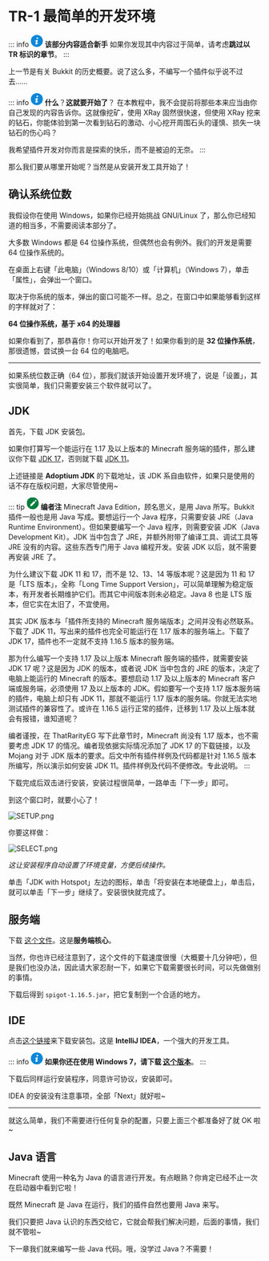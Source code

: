 # TR-1 最简单的开发环境

::: info <img src="data:image/svg+xml,%3Csvg xmlns='http://www.w3.org/2000/svg' viewBox='0 0 16 16' transform='scale(0.6)' fill='%23fff'%3E%3Cpath d='M9.1 0C10.2 0 10.7 0.7 10.7 1.6 10.7 2.6 9.8 3.6 8.6 3.6 7.6 3.6 7 3 7 2 7 1.1 7.7 0 9.1 0Z'/%3E%3Cpath d='M5.8 16C5 16 4.4 15.5 5 13.2L5.9 9.1C6.1 8.5 6.1 8.2 5.9 8.2 5.7 8.2 4.6 8.6 3.9 9.1L3.5 8.4C5.6 6.6 7.9 5.6 8.9 5.6 9.8 5.6 9.9 6.6 9.5 8.2L8.4 12.5C8.2 13.2 8.3 13.5 8.5 13.5 8.7 13.5 9.6 13.2 10.4 12.5L10.9 13.2C8.9 15.2 6.7 16 5.8 16Z'/%3E%3C/svg%3E" style="background-color:#0B87DA; clip-path: circle();" width="24px" height="24px"> **该部分内容适合新手**
如果你发现其中内容过于简单，请考虑**跳过以 TR 标识的章节**。
:::

上一节是有关 Bukkit 的历史概要。说了这么多，不编写一个插件似乎说不过去……

::: info <img src="data:image/svg+xml,%3Csvg xmlns='http://www.w3.org/2000/svg' viewBox='0 0 16 16' transform='scale(0.6)' fill='%23fff'%3E%3Cpath d='M9.1 0C10.2 0 10.7 0.7 10.7 1.6 10.7 2.6 9.8 3.6 8.6 3.6 7.6 3.6 7 3 7 2 7 1.1 7.7 0 9.1 0Z'/%3E%3Cpath d='M5.8 16C5 16 4.4 15.5 5 13.2L5.9 9.1C6.1 8.5 6.1 8.2 5.9 8.2 5.7 8.2 4.6 8.6 3.9 9.1L3.5 8.4C5.6 6.6 7.9 5.6 8.9 5.6 9.8 5.6 9.9 6.6 9.5 8.2L8.4 12.5C8.2 13.2 8.3 13.5 8.5 13.5 8.7 13.5 9.6 13.2 10.4 12.5L10.9 13.2C8.9 15.2 6.7 16 5.8 16Z'/%3E%3C/svg%3E" style="background-color:#0B87DA; clip-path: circle();" width="24px" height="24px"> **什么**？**这就要开始了**？
在本教程中，我不会提前将那些本来应当由你自己发现的内容告诉你。这就像挖矿，使用 XRay 固然很快速，但使用 XRay 挖来的钻石，你能体验到第一次看到钻石的激动、小心挖开周围石头的谨慎、损失一块钻石的伤心吗？

我希望插件开发对你而言是探索的快乐，而不是被迫的无奈。
:::

那么我们要从哪里开始呢？当然是从安装开发工具开始了！

## 确认系统位数

我假设你在使用 Windows，如果你已经开始挑战 GNU/Linux 了，那么你已经知道的相当多，不需要阅读本部分了。

大多数 Windows 都是 64 位操作系统，但偶然也会有例外。我们的开发是需要 64 位操作系统的。

在桌面上右键「此电脑」（Windows 8/10）或「计算机」（Windows 7），单击「属性」，会弹出一个窗口。

取决于你系统的版本，弹出的窗口可能不一样。总之，在窗口中如果能够看到这样的字样就对了：

**64 位操作系统，基于 x64 的处理器**

如果你看到了，那恭喜你！你可以开始开发了！如果你看到的是 **32 位操作系统**，那很遗憾，尝试换一台 64 位的电脑吧。

---

如果系统位数正确（64 位），那我们就该开始设置开发环境了，说是「设置」，其实很简单，我们只需要安装三个软件就可以了。

## JDK

首先，下载 JDK 安装包。

如果你打算写一个能运行在 1.17 及以上版本的 Minecraft 服务端的插件，那么建议你下载 [JDK 17](https://mirrors.tuna.tsinghua.edu.cn/Adoptium/17/jdk/x64/windows/OpenJDK17U-jdk_x64_windows_hotspot_17.0.7_7.msi)，否则就下载 [JDK 11](https://mirrors.tuna.tsinghua.edu.cn/Adoptium/11/jdk/x64/windows/OpenJDK11U-jdk_x64_windows_hotspot_11.0.19_7.msi)。

上述链接是 **Adoptium JDK** 的下载地址，该 JDK 系自由软件，如果只是使用的话不存在版权问题，大家尽管使用~

::: tip <img src="data:image/svg+xml,%3Csvg xmlns='http://www.w3.org/2000/svg' viewBox='0 0 1028 1024' transform='scale(0.6)' fill='%23fff'%3E%3Cpath d='M1018.319924 112.117535q4.093748 9.210934 6.652341 21.492179t2.558593 25.585928-5.117186 26.609365-16.374994 25.585928q-12.281245 12.281245-22.003898 21.492179t-16.886712 16.374994q-8.187497 8.187497-15.351557 14.32812l-191.382739-191.382739q12.281245-11.257808 29.167958-27.121083t28.144521-25.074209q14.32812-11.257808 29.679676-15.863275t30.191395-4.093748 28.656239 4.605467 24.050772 9.210934q21.492179 11.257808 47.589826 39.402329t40.425766 58.847634zM221.062416 611.554845q6.140623-6.140623 28.656239-29.167958t56.289041-56.80076l74.710909-74.710909 82.898406-82.898406 220.038979-220.038979 191.382739 192.406177-220.038979 220.038979-81.874969 82.898406q-40.937484 39.914047-73.687472 73.175753t-54.242167 54.753885-25.585928 24.562491q-10.234371 9.210934-23.539054 19.445305t-27.632802 16.374994q-14.32812 7.16406-41.960921 17.398431t-57.824197 19.957024-57.312478 16.886712-40.425766 9.210934q-27.632802 3.070311-36.843736-8.187497t-5.117186-37.867173q2.046874-14.32812 9.722653-41.449203t16.374994-56.289041 16.886712-53.730448 13.304682-33.773425q6.140623-14.32812 13.816401-26.097646t22.003898-26.097646z'/%3E%3C/svg%3E" style="background-color:#057E3D; clip-path: circle();" width="24px" height="24px"> **编者注**
Minecraft Java Edition，顾名思义，是用 Java 所写。Bukkit 插件一般也是用 Java 写成。要想运行一个 Java 程序，只需要安装 JRE（Java Runtime Environment）。但如果要编写一个 Java 程序，则需要安装 JDK（Java Development Kit）。JDK 当中包含了 JRE，并额外附带了编译工具、调试工具等 JRE 没有的内容。这些东西专门用于 Java 编程开发。安装 JDK 以后，就不需要再安装 JRE 了。

为什么建议下载 JDK 11 和 17，而不是 12、13、14 等版本呢？这是因为 11 和 17 是「LTS 版本」，全称「Long Time Support Version」，可以简单理解为稳定版本，有开发者长期维护它们。而其它中间版本则未必稳定。Java 8 也是 LTS 版本，但它实在太旧了，不宜使用。

其实 JDK 版本与「插件所支持的 Minecraft 服务端版本」之间并没有必然联系。下载了 JDK 11，写出来的插件也完全可能运行在 1.17 版本的服务端上。下载了 JDK 17，插件也不一定就不支持 1.16.5 版本的服务端。

那为什么编写一个支持 1.17 及以上版本 Minecraft 服务端的插件，就需要安装 JDK 17 呢？这是因为 JDK 的版本，或者说 JDK 当中包含的 JRE 的版本，决定了电脑上能运行的 Minecraft 的版本。要想启动 1.17 及以上版本的 Minecraft 客户端或服务端，必须使用 17 及以上版本的 JDK。假如要写一个支持 1.17 版本服务端的插件，电脑上却只有 JDK 11，那就不能运行 1.17 版本的服务端。你就无法实地测试插件的兼容性了。或许在 1.16.5 运行正常的插件，迁移到 1.17 及以上版本就会有报错，谁知道呢？

编者谨按，在 ThatRarityEG 写下此章节时，Minecraft 尚没有 1.17 版本，也不需要考虑 JDK 17 的情况。编者现依据实际情况添加了 JDK 17 的下载链接，以及 Mojang 对于 JDK 版本的要求。后文中所有插件样例及代码都是针对 1.16.5 版本所编写，所以演示如何安装 JDK 11。插件样例及代码不便修改。专此说明。
:::

下载完成后双击进行安装，安装过程很简单，一路单击「下一步」即可。

到这个窗口时，就要小心了！

![SETUP.png](https://s2.loli.net/2023/06/17/j7OHWNQJ2mIdPST.png)

你要这样做：

![SELECT.png](https://s2.loli.net/2023/06/17/m3KIBxRwjGiqJHb.png)

*这让安装程序自动设置了环境变量，方便后续操作。*

单击「JDK with Hotspot」左边的图标，单击「将安装在本地硬盘上」，单击后，就可以单击「下一步」继续了。安装很快就完成了。

## 服务端

下载 [这个文件](https://cdn.getbukkit.org/spigot/spigot-1.16.5.jar)。这是**服务端核心**。

当然，你也许已经注意到了，这个文件的下载速度很慢（大概要十几分钟吧），但是我们也没办法，因此请大家忍耐一下，如果它下载需要很长时间，可以先做做别的事情。

下载后得到 `spigot-1.16.5.jar`，把它复制到一个合适的地方。

## IDE

点击[这个链接](https://www.jetbrains.com.cn/idea/download/download-thanks.html?platform=windows&code=IIC)来下载安装包。这是 **IntelliJ IDEA**，一个强大的开发工具。

::: info <img src="data:image/svg+xml,%3Csvg xmlns='http://www.w3.org/2000/svg' viewBox='0 0 16 16' transform='scale(0.6)' fill='%23fff'%3E%3Cpath d='M9.1 0C10.2 0 10.7 0.7 10.7 1.6 10.7 2.6 9.8 3.6 8.6 3.6 7.6 3.6 7 3 7 2 7 1.1 7.7 0 9.1 0Z'/%3E%3Cpath d='M5.8 16C5 16 4.4 15.5 5 13.2L5.9 9.1C6.1 8.5 6.1 8.2 5.9 8.2 5.7 8.2 4.6 8.6 3.9 9.1L3.5 8.4C5.6 6.6 7.9 5.6 8.9 5.6 9.8 5.6 9.9 6.6 9.5 8.2L8.4 12.5C8.2 13.2 8.3 13.5 8.5 13.5 8.7 13.5 9.6 13.2 10.4 12.5L10.9 13.2C8.9 15.2 6.7 16 5.8 16Z'/%3E%3C/svg%3E" style="background-color:#0B87DA; clip-path: circle();" width="24px" height="24px"> **如果你还在使用 Windows 7，请下载 [这个版本](https://download.jetbrains.com/idea/ideaIU-2020.1.4.exe)**。
:::

下载后同样运行安装程序，同意许可协议，安装即可。

IDEA 的安装没有注意事项，全部「Next」就好啦~

---

就这么简单，我们不需要进行任何复杂的配置，只要上面三个都准备好了就 OK 啦~

## Java 语言

Minecraft 使用一种名为 Java 的语言进行开发。有点眼熟？你肯定已经不止一次在启动器中看到它啦！

既然 Minecraft 是 Java 在运行，我们的插件自然也要用 Java 来写。

我们只要把 Java 认识的东西交给它，它就会帮我们解决问题，后面的事情，我们就不管啦~

下一章我们就来编写一些 Java 代码。哦，没学过 Java？不需要！
